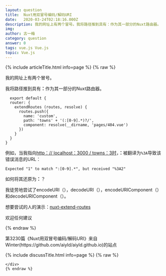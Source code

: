 ```yaml
---
layout: question
title:  Nuxt用双冒号编码/解码URI
date:   2020-03-24T02:18:16.000Z
description: 我的网址上有两个冒号。我将路径推到具有：作为其一部分的Nuxt路由器。  export default {  router  {    ext...
img: 
author: 古一梅
category: question
answer: 0
tags: vue.js Vue.js
topic: Vue.js
---
```

<div class="article-root">
  <div class="article">
    {% include articleTitle.html info=page %}
    {% raw %}
    <div class="article-content"><p><font style="vertical-align: inherit;"><font style="vertical-align: inherit;">我的网址上有两个冒号。</font></font></p>

<p><font style="vertical-align: inherit;"><font style="vertical-align: inherit;">我将路径推到具有</font></font><strong><font style="vertical-align: inherit;"><font style="vertical-align: inherit;">：</font></font></strong><font style="vertical-align: inherit;"><font style="vertical-align: inherit;">作为其一部分的</font><font style="vertical-align: inherit;">Nuxt路由器</font><font style="vertical-align: inherit;">。</font></font></p>

<pre><code>  export default {<font></font>
  router: {<font></font>
    extendRoutes (routes, resolve) {<font></font>
      routes.push({<font></font>
        name: 'custom',<font></font>
        path: 'towns' + '(:[0-9].*)?/',<font></font>
        component: resolve(__dirname, 'pages/404.vue')<font></font>
      })<font></font>
    }<font></font>
  }<font></font>
}<font></font>
</code></pre>

<p><font style="vertical-align: inherit;"><font style="vertical-align: inherit;">例如，当我指向</font></font><a href="http://localhost:3000/towns:3" rel="nofollow noreferrer"><font style="vertical-align: inherit;"><font style="vertical-align: inherit;">http：// localhost：3000 / towns：3时</font></font></a><font style="vertical-align: inherit;"><font style="vertical-align: inherit;">，</font></font><strong><font style="vertical-align: inherit;"><font style="vertical-align: inherit;">：</font></font></strong><font style="vertical-align: inherit;"><font style="vertical-align: inherit;">被翻译为</font></font><code>%3A</code><font style="vertical-align: inherit;"><font style="vertical-align: inherit;">导致该错误消息的URL：</font></font></p>

<pre><code>Expected "1" to match ":[0-9].*", but received "%3A2"
</code></pre>

<p><font style="vertical-align: inherit;"><font style="vertical-align: inherit;">如何将其还原为</font></font><strong><font style="vertical-align: inherit;"><font style="vertical-align: inherit;">：</font></font></strong><font style="vertical-align: inherit;"><font style="vertical-align: inherit;">？</font></font></p>

<p><font style="vertical-align: inherit;"><font style="vertical-align: inherit;">我徒劳地尝试了encodeURI（），decodeURI（），encodeURIComponent（）和decodeURIComponent（）。</font></font></p>

<p><font style="vertical-align: inherit;"><font style="vertical-align: inherit;">想要尝试的人的演示：</font></font><a href="https://github.com/begueradj/nuxt-extend-routes-bug" rel="nofollow noreferrer"><font style="vertical-align: inherit;"><font style="vertical-align: inherit;">nuxt-extend-routes</font></font></a></p>

<p><font style="vertical-align: inherit;"><font style="vertical-align: inherit;">欢迎任何建议</font></font></p></div>
    {% endraw %}
  </div>
  <p class="winter_mark">第3230篇《Nuxt用双冒号编码/解码URI》来自Winter(https://github.com/aiyld/aiyld.github.io)的站点</p>
  <div class="discuss-wrapper">
    {% include discussTitle.html info=page %}
    {% raw %}
    <div class="discuss-list">
    
    </div>
    {% endraw %}
  </div>
<div>
